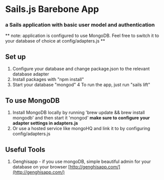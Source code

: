 # Sails.js Barebone App
### a Sails application with basic user model and authentication

** note: application is configured to use MongoDB. Feel free to switch it to your database of choice at config/adapters.js **

Set up
------
1. Configure your database and change package.json to the relevant database adapter
2. Install packages with "npm install"
3. Start your database "mongod"
4 To run the app, just run "sails lift"


To use MongoDB
------
1. Install MongoDB locally by running 'brew update && brew install mongodb' and then start it 'mongod' **make sure to configure your adapter settings in adapters.js**
2. Or use a hosted service like mongoHQ and link it to by configuring config/adapters.js


Useful Tools
------
1. Genghisapp - if you use mongoDB, simple beautiful admin for your database on your browser [http://genghisapp.com/](http://genghisapp.com/)